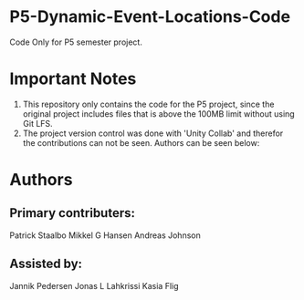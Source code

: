 # P5-Dynamic-Event-Locations-Code
Code Only for P5 semester project.

# Important Notes
1) This repository only contains the code for the P5 project, since the original project includes files that is above the 100MB limit without using Git LFS.
2) The project version control was done with 'Unity Collab' and therefor the contributions can not be seen. Authors can be seen below:

# Authors

## Primary contributers:
Patrick Staalbo
Mikkel G Hansen
Andreas Johnson

## Assisted by:
Jannik Pedersen
Jonas L Lahkrissi
Kasia Flig
